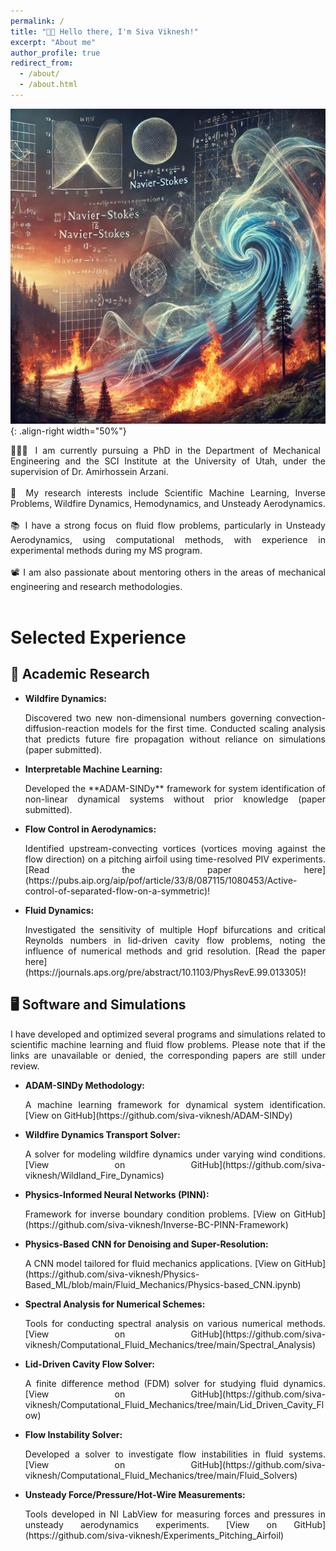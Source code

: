 ```yaml
---
permalink: /
title: "👋🏼 Hello there, I'm Siva Viknesh!"
excerpt: "About me"
author_profile: true
redirect_from: 
  - /about/
  - /about.html
---
```


![Illustration of dynamical system analysis](https://raw.githubusercontent.com/siva-viknesh/siva-viknesh.github.io/master/images/pic_dyna.webp){: .align-right width="50%"}

<div style="text-align: justify;">
    👨🏻‍💻 I am currently pursuing a PhD in the Department of Mechanical Engineering and the SCI Institute at the University of Utah, under the supervision of Dr. Amirhossein Arzani.<br><br>
    🔬 My research interests include Scientific Machine Learning, Inverse Problems, Wildfire Dynamics, Hemodynamics, and Unsteady Aerodynamics.<br><br>
    📚 I have a strong focus on fluid flow problems, particularly in Unsteady Aerodynamics, using computational methods, with experience in experimental methods during my MS program.<br><br>
</div>

<div style="text-align: justify;">
📽️ I am also passionate about mentoring others in the areas of mechanical engineering and research methodologies.<br><br>
</div>

# Selected Experience

## 🔬 Academic Research
- **Wildfire Dynamics:** 
  <div style="text-align: justify;">
  Discovered two new non-dimensional numbers governing convection-diffusion-reaction models for the first time. Conducted scaling analysis that predicts future fire propagation without reliance on simulations (paper submitted).
  </div>

- **Interpretable Machine Learning:**
  <div style="text-align: justify;">
  Developed the **ADAM-SINDy** framework for system identification of non-linear dynamical systems without prior knowledge (paper submitted).
  </div>

- **Flow Control in Aerodynamics:** 
  <div style="text-align: justify;">
  Identified upstream-convecting vortices (vortices moving against the flow direction) on a pitching airfoil using time-resolved PIV experiments. [Read the paper here](https://pubs.aip.org/aip/pof/article/33/8/087115/1080453/Active-control-of-separated-flow-on-a-symmetric)!
  </div>

- **Fluid Dynamics:** 
  <div style="text-align: justify;">
  Investigated the sensitivity of multiple Hopf bifurcations and critical Reynolds numbers in lid-driven cavity flow problems, noting the influence of numerical methods and grid resolution. [Read the paper here](https://journals.aps.org/pre/abstract/10.1103/PhysRevE.99.013305)!
  </div>

## 🖥️ Software and Simulations
<div style="text-align: justify;">
I have developed and optimized several programs and simulations related to scientific machine learning and fluid flow problems. Please note that if the links are unavailable or denied, the corresponding papers are still under review.
</div>

- **ADAM-SINDy Methodology:** 
  <div style="text-align: justify;">
  A machine learning framework for dynamical system identification. [View on GitHub](https://github.com/siva-viknesh/ADAM-SINDy)
  </div>

- **Wildfire Dynamics Transport Solver:** 
  <div style="text-align: justify;">
  A solver for modeling wildfire dynamics under varying wind conditions. [View on GitHub](https://github.com/siva-viknesh/Wildland_Fire_Dynamics)
  </div>

- **Physics-Informed Neural Networks (PINN):** 
  <div style="text-align: justify;">
  Framework for inverse boundary condition problems. [View on GitHub](https://github.com/siva-viknesh/Inverse-BC-PINN-Framework)
  </div>

- **Physics-Based CNN for Denoising and Super-Resolution:** 
  <div style="text-align: justify;">
  A CNN model tailored for fluid mechanics applications. [View on GitHub](https://github.com/siva-viknesh/Physics-Based_ML/blob/main/Fluid_Mechanics/Physics-based_CNN.ipynb)
  </div>

- **Spectral Analysis for Numerical Schemes:** 
  <div style="text-align: justify;">
  Tools for conducting spectral analysis on various numerical methods. [View on GitHub](https://github.com/siva-viknesh/Computational_Fluid_Mechanics/tree/main/Spectral_Analysis)
  </div>

- **Lid-Driven Cavity Flow Solver:** 
  <div style="text-align: justify;">
  A finite difference method (FDM) solver for studying fluid dynamics. [View on GitHub](https://github.com/siva-viknesh/Computational_Fluid_Mechanics/tree/main/Lid_Driven_Cavity_Flow)
  </div>

- **Flow Instability Solver:** 
  <div style="text-align: justify;">
  Developed a solver to investigate flow instabilities in fluid systems. [View on GitHub](https://github.com/siva-viknesh/Computational_Fluid_Mechanics/tree/main/Fluid_Solvers)
  </div>

- **Unsteady Force/Pressure/Hot-Wire Measurements:** 
  <div style="text-align: justify;">
  Tools developed in NI LabView for measuring forces and pressures in unsteady aerodynamics experiments. [View on GitHub](https://github.com/siva-viknesh/Experiments_Pitching_Airfoil)
  </div>
